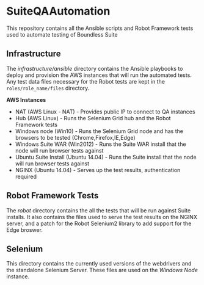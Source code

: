 # SuiteQAAutomation
  
  This repository contains all the Ansible scripts and Robot Framework tests used to automate testing of Boundless Suite
  
## Infrastructure
  
  The *infrastructure/ansible* directory contains the Ansible playbooks to deploy and provision the AWS instances that will run the automated tests. Any test data files necessary for the Robot tests are kept in the `roles/role_name/files` directory. 
  
 **AWS Instances**
 * NAT (AWS Linux - NAT) - Provides public IP to connect to QA instances
 * Hub (AWS Linux) - Runs the Selenium Grid hub and the Robot Framework tests
 * Windows node (Win10) - Runs the Selenium Grid node and has the browsers to be tested (Chrome,Firefox,IE,Edge)
 * Windows Suite WAR (Win2012) - Runs the Suite WAR install that the node will run browser tests against
 * Ubuntu Suite Install (Ubuntu 14.04) - Runs the Suite install that the node will run browser tests against
 * NGINX (Ubuntu 14.04) - Serves up the test results, authentication required 

## Robot Framework Tests 

  The *robot* directory contains the all the tests that will be run against Suite installs. It also contains the files used to serve the test results on the NGINX server, and a patch for the Robot Selenium2 library to add support for the Edge broswer.
  
## Selenium

  This directory contains the currently used versions of the webdrivers and the standalone Selenium Server. These files are used on the *Windows Node* instance. 
